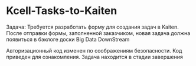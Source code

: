# Kcell-Tasks-to-Kaiten

Задача:
Требуется разработать форму для создания задач в Kaiten. После отправки формы, заполненной заказчиком, новая задача должна появиться в бэклоге доски Big Data DownStream

Авторизационный код изменен по соображениям безопасности.
Код приведен для ознакомления.
Задача находится в стадии завершения
